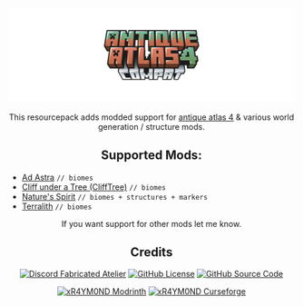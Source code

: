 <center>
  
![antique atlas 4 compat title wide](Gallery/antique_atlas_compat_title_wide.png)

This resourcepack adds modded support for [antique atlas 4](https://modrinth.com/mod/antique-atlas-4) & various world generation / structure mods.

## Supported Mods:
</center>

- [Ad Astra](https://modrinth.com/mod/ad-astra) `// biomes`
- [Cliff under a Tree (CliffTree)](https://modrinth.com/datapack/clifftree) `// biomes`
- [Nature's Spirit](https://modrinth.com/mod/natures-spirit) `// biomes + structures + markers`
- [Terralith](https://modrinth.com/datapack/terralith) `// biomes`

<center>

If you want support for other mods let me know.  

## Credits

<a href="https://discord.gg/WXdSYn4yHB" target="_blank">
<img alt="Discord Fabricated Atelier" src="https://img.shields.io/discord/745451299713056791?color=7289DA&label=DISCORD&logo=discord&logoColor=white&style=for-the-badge"></a>
<a href="https://github.com/xR4YM0ND/Antique-Atlas-4-Compat/tree/main/LICENSE" target="_blank">
<img alt="GitHub License" src="https://img.shields.io/github/license/xR4YM0ND/Antique-Atlas-4-Compat?style=for-the-badge"></a>
<a href="https://github.com/xR4YM0ND/Antique-Atlas-4-Compat" target="_blank">
<img alt="GitHub Source Code" src="https://img.shields.io/badge/Github-Source_Code-lightgrey?style=for-the-badge"></a>
<p></p>
<a href="https://modrinth.com/user/xR4YM0ND" target="_blank">
<img alt="xR4YM0ND Modrinth" src="https://img.shields.io/badge/Modrinth-xR4YM0ND-1bd96a?style=for-the-badge"></a>
<a href="https://www.curseforge.com/members/xr4ym0nd/projects" target="_blank"><img alt="xR4YM0ND Curseforge" src="https://img.shields.io/badge/Curseforge-xR4YM0ND-f16436?style=for-the-badge"></a>

</center>